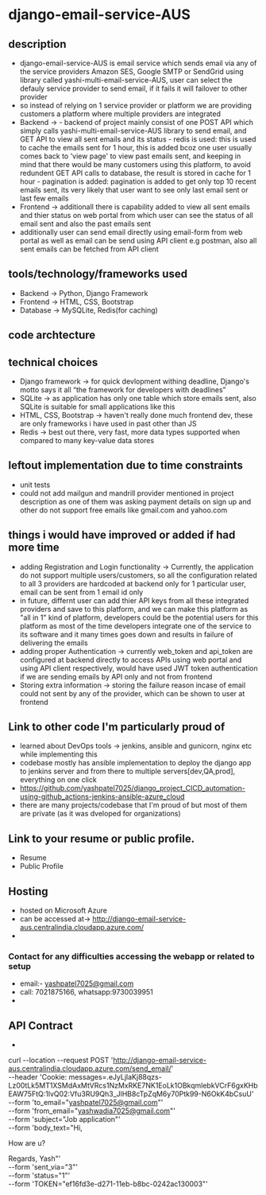 # django-email-service-AUS

## description

- django-email-service-AUS is email service which sends email via any of the service providers Amazon SES, Google SMTP or SendGrid using library called yashi-multi-email-service-AUS, user can select the defauly service provider to send email, if it fails it will failover to other provider
- so instead of relying on 1 service provider or platform we are providing customers a platform where multiple providers are integrated
- Backend -> 
      - backend of project mainly consist of one POST API which simply calls yashi-multi-email-service-AUS library to send email, and GET API to view all sent emails and its status
      - redis is used: this is used to cache the emails sent for 1 hour, this is added bcoz one user usually comes back to 'view page' to view past emails sent, and keeping in mind that there would be many customers using this platform, to avoid redundent GET API calls to database, the result is stored in cache for 1 hour
      - pagination is added: pagination is added to get only top 10 recent emails sent, its very likely that user want to see only last email sent or last few emails 
- Frontend -> additionall there is capability added to view all sent emails and thier status on web portal from which user can see the status of all email sent and also the past emails sent
- additionally user can send email directly using email-form from web portal as well as email can be send using API client e.g postman, also all sent emails can be fetched from API client

## tools/technology/frameworks used

- Backend -> Python, Django Framework
- Frontend -> HTML, CSS, Bootstrap
- Database -> MySQLite, Redis(for caching)

## code archtecture 

## technical choices

- Django framework -> for quick devlopment withing deadline, Django's motto says it all “the framework for developers with deadlines”
- SQLite -> as application has only one table which store emails sent, also SQLite is suitable for small applications like this
-  HTML, CSS, Bootstrap -> haven't really done much frontend dev, these are only frameworks i have used in past other than JS
-  Redis -> best out there, very fast, more data types supported when compared to many key-value data stores

## leftout implementation due to time constraints

- unit tests
- could not add mailgun and mandrill provider mentioned in project description as one of them was asking payment details on sign up and other do not support free emails like gmail.com and yahoo.com

## things i would have improved or added if had more time

- adding Registration and Login functionality -> Currently, the application do not support multiple users/customers, so all the configuration related to all 3 providers are hardcoded at backend only for 1 particular user, email can be sent from 1 email id only
- in future, differnt user can add thier API keys from all these integrated providers and save to this platform, and we can make this platform as "all in 1" kind of platform, developers could be the potential users for this platform as most of the time developers integrate one of the service to its software and it many times goes down and results in failure of delivering the emails
- adding proper Authentication -> currently web_token and api_token are configured at backend directly to access APIs using web portal and using API client respectively, would have used JWT token authentication if we are sending emails by API only and not from frontend
- Storing extra information -> storing the failure reason incase of email could not sent by any of the provider, which can be shown to user at frontend

## Link to other code I'm particularly proud of

- learned about DevOps tools -> jenkins, ansible and gunicorn, nginx etc while implementing this
- codebase mostly has ansible implementation to deploy the django app to jenkins server and from there to multiple servers[dev,QA,prod], everything on one click
- https://github.com/yashpatel7025/django_project_CICD_automation-using-github_actions-jenkins-ansible-azure_cloud
- there are many projects/codebase that I'm proud of but most of them are private (as it was dveloped for organizations)

## Link to your resume or public profile.

- Resume
- Public Profile


## Hosting

- hosted on Microsoft Azure
- can be accessed at-> http://django-email-service-aus.centralindia.cloudapp.azure.com/
- 
### Contact for any difficulties accessing the webapp or related to setup

- email:- yashpatel7025@gmail.com
- call: 7021875166, whatsapp:9730039951
- 
## API Contract
- ```bash
curl --location --request POST 'http://django-email-service-aus.centralindia.cloudapp.azure.com/send_email/' \
--header 'Cookie: messages=.eJyLjlaKj88qzs-Lz00tLk5MT1XSMdAxMtVRcs1NzMxRKE7NK1EoLk1OBkqmlebkVCrF6gxKHbEAW75FtQ:1lvQ02:Vfu3RU9Qh3_JlHB8cTpZqM6y70Ptk99-N6OkK4bCsuU' \
--form 'to_email="yashpatel7025@gmail.com"' \
--form 'from_email="yashwadia7025@gmail.com"' \
--form 'subject="Job application"' \
--form 'body_text="Hi,

How are u?


Regards,
Yash"' \
--form 'sent_via="3"' \
--form 'status="1"' \
--form 'TOKEN="ef16fd3e-d271-11eb-b8bc-0242ac130003"'
```
